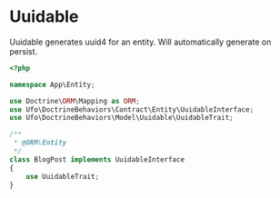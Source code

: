 # Uuidable

Uuidable generates uuid4 for an entity. Will automatically generate on persist.

```php
<?php

namespace App\Entity;

use Doctrine\ORM\Mapping as ORM;
use Ufo\DoctrineBehaviors\Contract\Entity\UuidableInterface;
use Ufo\DoctrineBehaviors\Model\Uuidable\UuidableTrait;

/**
 * @ORM\Entity
 */
class BlogPost implements UuidableInterface
{
    use UuidableTrait;
}
```
